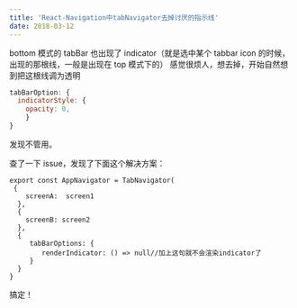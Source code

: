 ```yaml
---
title: 'React-Navigation中tabNavigator去掉讨厌的指示线'
date: 2018-03-12
---
```


bottom 模式的 tabBar 也出现了 indicator（就是选中某个 tabbar icon 的时候，出现的那根线，一般是出现在 top 模式下的）
感觉很烦人，想去掉，开始自然想到把这根线调为透明

```jsx
tabBarOption: {
  indicatorStyle: {
    opacity: 0,
    }
}
```

发现不管用。

查了一下 issue，发现了下面这个解决方案：

```JSX
export const AppNavigator = TabNavigator(
 {
    screenA:  screen1
  },
  {
    screenB: screen2
  },
  {
     tabBarOptions: {
        renderIndicator: () => null//加上这句就不会渲染indicator了
     }
  }
}
```

搞定！
